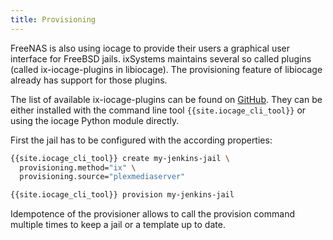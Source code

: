 ```yaml
---
title: Provisioning
---
```

FreeNAS is also using iocage to provide their users a graphical user interface for FreeBSD jails.
ixSystems maintains several so called plugins (called ix-iocage-plugins in libiocage).
The provisioning feature of libiocage already has support for those plugins.

The list of available ix-iocage-plugins can be found on [GitHub](https://github.com/freenas/iocage-ix-plugins).
They can be either installed with the command line tool `{{site.iocage_cli_tool}}` or using the iocage Python module directly.

First the jail has to be configured with the according properties:

```sh
{{site.iocage_cli_tool}} create my-jenkins-jail \
  provisioning.method="ix" \
  provisioning.source="plexmediaserver"

{{site.iocage_cli_tool}} provision my-jenkins-jail
```

Idempotence of the provisioner allows to call the provision command multiple times to keep a jail or a template up to date.